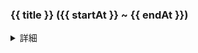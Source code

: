 ### {{ title }} ({{ startAt }} ~ {{ endAt }})

<details>

<summary>詳細</summary>

#### サービス概要

{{ serviceOverview }}

#### 担当業務

{{{ jobResponsibilities }}}

#### 使用技術

{{ technologies }}

</details>
